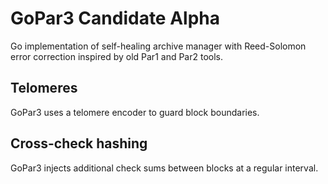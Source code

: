 # GoPar3 Candidate Alpha

Go implementation of self-healing archive manager with Reed-Solomon error correction inspired by old Par1 and Par2 tools.

## Telomeres

GoPar3 uses a telomere encoder to guard block boundaries.

## Cross-check hashing

GoPar3 injects additional check sums between blocks at a regular interval.
